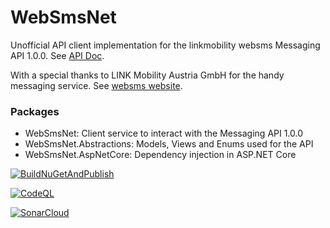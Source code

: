 # WebSmsNet

Unofficial API client implementation for the linkmobility websms Messaging API 1.0.0. See [API Doc](https://developer.linkmobility.eu/sms-api/rest-api).

With a special thanks to LINK Mobility Austria GmbH for the handy messaging service. See [websms website](https://www.websms.com/).

### Packages

- WebSmsNet: Client service to interact with the Messaging API 1.0.0
- WebSmsNet.Abstractions: Models, Views and Enums used for the API
- WebSmsNet.AspNetCore: Dependency injection in ASP.NET Core

[![BuildNuGetAndPublish](https://github.com/AMANDA-Technology/WebSmsNet/actions/workflows/main.yml/badge.svg)](https://github.com/AMANDA-Technology/WebSmsNet/actions/workflows/main.yml)

[![CodeQL](https://github.com/AMANDA-Technology/WebSmsNet/actions/workflows/codeql-analysis.yml/badge.svg)](https://github.com/AMANDA-Technology/WebSmsNet/actions/workflows/codeql-analysis.yml)

[![SonarCloud](https://github.com/AMANDA-Technology/WebSmsNet/actions/workflows/sonar-analysis.yml/badge.svg)](https://github.com/AMANDA-Technology/WebSmsNet/actions/workflows/sonar-analysis.yml)
